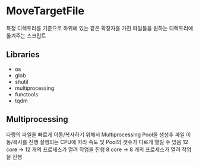 # MoveTargetFile
특정 디렉토리를 기준으로 하위에 있는 같은 확장자를 가진 파일들을 원하는 디렉토리에 옮겨주는 스크립트

## Libraries
- os
- glob
- shutil
- multiprocessing
- functools
- tqdm

## Multiprocessing
다량의 파일을 빠르게 이동/복사하기 위해서 Multiprocessing Pool을 생성후 파일 이동/복사를 진행
실행되는 CPU에 따라 속도 및 Pool의 갯수가 다르게 열릴 수 있음
12 core -> 12 개의 프로세스가 열려 작업을 진행
8 core -> 8 개의 프로세스가 열려 작업을 진행
